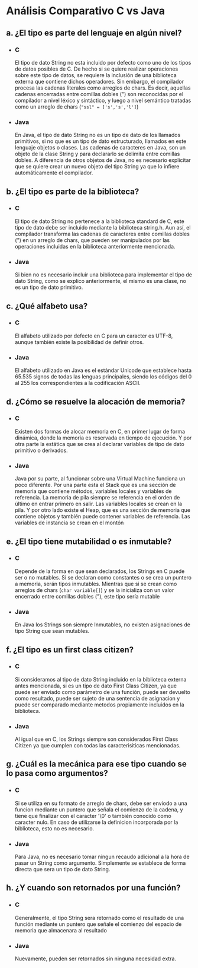 # Análisis Comparativo C vs Java
## a. ¿El tipo es parte del lenguaje en algún nivel?
- ### C
  El tipo de dato String no esta incluido por defecto como uno de los tipos de datos posibles de C. De hecho si se quiere realizar operaciones sobre este tipo de datos, se requiere la inclusión de una biblioteca externa que contiene dichos operadores. 
  Sin embargo, el compilador procesa las cadenas literales como arreglos de chars. Es decir, aquellas cadenas encerradas entre comillas dobles (") son reconocidas por el compilador a nivel léxico y sintáctico, y luego a nivel semántico tratadas como un arreglo de chars (`"ssl" = ['s','s','l']`)

- ### Java
  En Java, el tipo de dato String no es un tipo de dato de los llamados primitivos, si no que es un tipo de dato estructurado, llamados en este lenguaje objetos o clases. Las cadenas de caracteres en Java, son un objeto de la clase String y para declararlo se delimita entre comillas dobles. A diferencia de otros objetos de Java, no es necesario explicitar que se quiere crear un nuevo objeto del tipo String ya que lo infiere automáticamente el compilador.

## b. ¿El tipo es parte de la biblioteca?
- ### C
  El tipo de dato String no pertenece a la biblioteca standard de C, este tipo de dato debe ser incluido mediante la biblioteca string.h. Aun así, el compilador transforma las cadenas de caracteres entre comillas dobles (") en un arreglo de chars, que pueden ser manipulados por las operaciones incluidas en la biblioteca anteriormente mencionada. 
- ### Java
  Si bien no es necesario incluir una biblioteca para implementar el tipo de dato String, como se explico anteriormente, el mismo es una clase, no es un tipo de dato primitivo.

## c. ¿Qué alfabeto usa?
- ### C
  El alfabeto utilizado por defecto en C para un caracter es UTF-8, aunque también existe la posibilidad de definir otros.

- ### Java
  El alfabeto utilizado en Java es el estándar Unicode que establece hasta 65.535 signos de todas las
  lenguas principales, siendo los códigos del 0 al 255 los correspondientes a la codificación ASCII.

## d. ¿Cómo se resuelve la alocación de memoria?
- ### C
  Existen dos formas de alocar memoria en C, en primer lugar de forma dinámica, donde la memoria es reservada en tiempo de ejecución. Y por otra parte la estática que se crea al declarar variables de tipo de dato primitivo o derivados.  
- ### Java
  Java por su parte, al funcionar sobre una Virtual Machine funciona un poco diferente. Por una parte esta el Stack que es una sección de memoria que contiene métodos, variables locales y variables de referencia. La memoria de pila siempre se referencia en el orden de último en entrar primero en salir. Las variables locales se crean en la pila. Y por otro lado existe el Heap, que es una sección de memoria que contiene objetos y también puede contener variables de referencia. Las variables de instancia se crean en el montón
  
## e. ¿El tipo tiene mutabilidad o es inmutable?
- ### C
  Depende de la forma en que sean declarados, los Strings en C puede ser o no mutables. Si se declaran como constantes o se crea un puntero a memoria, serán tipos inmutables. Mientras que si se crean como arreglos de chars (`char variable[]`) y se la inicializa con un valor encerrado entre comillas dobles ("), este tipo sería mutable
- ### Java
  En Java los Strings son siempre Inmutables, no existen asignaciones de tipo String que sean mutables.

## f. ¿El tipo es un first class citizen?
- ### C
  Si consideramos al tipo de dato String incluido en la biblioteca externa antes mencionada, si es un tipo de dato First Class Citizen, ya que puede ser enviado como parámetro de una función, puede ser devuelto como resultado, puede ser sujeto de una sentencia de asignacion y puede ser comparado mediante metodos propiamente incluidos en la biblioteca.
- ### Java
  Al igual que en C, los Strings siempre son considerados First Class Citizen ya que cumplen con todas las caracterisiticas mencionadas. 

## g. ¿Cuál es la mecánica para ese tipo cuando se lo pasa como argumentos?
- ### C
  Si se utiliza en su formato de arreglo de chars, debe ser enviodo a una funcion mediante un puntero que señala el comienzo de la cadena, y tiene que finalizar con el caracter '\0' o también conocido como caracter nulo. En caso de utilizarse la definicion incorporada por la biblioteca, esto no es necesario.
- ### Java
  Para Java, no es necesario tomar ningun recaudo adicional a la hora de pasar un String como argumento. Simplemente se establece de forma directa que sera un tipo de dato String.

## h. ¿Y cuando son retornados por una función?
- ### C
  Generalmente, el tipo String sera retornado como el resultado de una función mediante un puntero que señale el comienzo del espacio de memoria que almacenara al resultado
- ### Java
  Nuevamente, pueden ser retornados sin ninguna necesidad extra.     